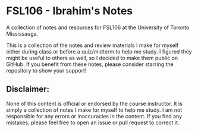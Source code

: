 # FSL106 - Ibrahim's Notes 

A collection of notes and resources for FSL106 at the University of Toronto Mississauga.

This is a collection of the notes and review materials I make for myself either during class or before a quiz/midterm to help me study. I figured they might be useful to others as well, so I decided to make them public on GitHub. If you benefit from these notes, please consider starring the repository to show your support!

## Disclaimer: 

None of this content is official or endorsed by the course instructor. It is simply a collection of notes I make for myself to help me study. I am not responsible for any errors or inaccuracies in the content. If you find any mistakes, please feel free to open an issue or pull request to correct it.